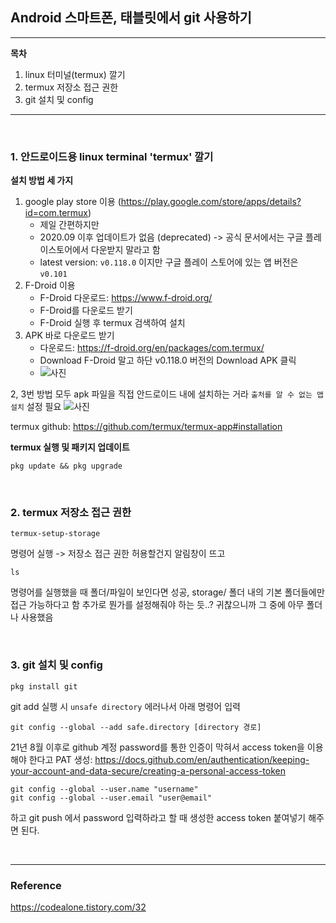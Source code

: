 ## Android 스마트폰, 태블릿에서 git 사용하기

---
**목차**
1. linux 터미널(termux) 깔기
2. termux 저장소 접근 권한
3. git 설치 및 config

---

<br>

### 1. 안드로이드용 linux terminal 'termux' 깔기
**설치 방법 세 가지**
1. google play store 이용 (https://play.google.com/store/apps/details?id=com.termux)
    - 제일 간편하지만
    - 2020.09 이후 업데이트가 없음 (deprecated) -> 공식 문서에서는 구글 플레이스토어에서 다운받지 말라고 함
    - latest version: `v0.118.0` 이지만 구글 플레이 스토어에 있는 앱 버전은 `v0.101`
2. F-Droid 이용
    - F-Droid 다운로드: https://www.f-droid.org/
    - F-Droid를 다운로드 받기 
    - F-Droid 실행 후 termux 검색하여 설치
3. APK 바로 다운로드 받기
    - 다운로드: https://f-droid.org/en/packages/com.termux/  
    - Download F-Droid 말고 하단 v0.118.0 버전의 Download APK 클릭
    - ![사진]()

2, 3번 방법 모두 apk 파일을 직접 안드로이드 내에 설치하는 거라 `출처를 알 수 없는 앱 설치` 설정 필요
![사진]()

termux github: https://github.com/termux/termux-app#installation

**termux 실행 및 패키지 업데이트**
```
pkg update && pkg upgrade
```

<br>

### 2. termux 저장소 접근 권한
```
termux-setup-storage
```
명령어 실행 -> 저장소 접근 권한 허용할건지 알림창이 뜨고

```
ls
```
명령어를 실행했을 때 폴더/파일이 보인다면 성공, storage/ 폴더 내의 기본 폴더들에만 접근 가능하다고 함
추가로 뭔가를 설정해줘야 하는 듯..?
귀찮으니까 그 중에 아무 폴더나 사용했음

<br>

### 3. git 설치 및 config

```
pkg install git
```

git add 실행 시 `unsafe directory` 에러나서 아래 명령어 입력
```
git config --global --add safe.directory [directory 경로]
```

21년 8월 이후로 github 계정 password를 통한 인증이 막혀서 access token을 이용해야 한다고
PAT 생성: https://docs.github.com/en/authentication/keeping-your-account-and-data-secure/creating-a-personal-access-token

```
git config --global --user.name "username"
git config --global --user.email "user@email" 
```

하고 git push 에서 password 입력하라고 할 때 생성한 access token 붙여넣기 해주면 된다.

<br>

--- 
### Reference
https://codealone.tistory.com/32
